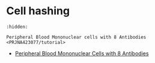 # Cell hashing


```{toctree}
:hidden:

Peripheral Blood Mononuclear cells with 8 Antibodies <PRJNA423077/tutorial>
```


- [Peripheral Blood Mononuclear Cells with 8 Antibodies](./PRJNA423077/tutorial.rst)
